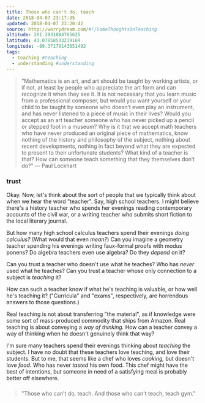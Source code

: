 ```yaml
---
title: Those who can't do, teach
date: 2018-04-07 23:17:35
updated: 2018-04-07 23:20:42
source: http://worrydream.com/#!/SomeThoughtsOnTeaching
altitude: 261.3931884765625
latitude: 43.07858533219169
longitude: -89.37179143051492
tags:
  - teaching #teaching
  - understanding #understanding
---
```

> ”Mathematics is an art, and art should be taught by working artists, or if not, at least by people who appreciate the art form and can recognize it when they see it. It is not necessary that you learn music from a professional composer, but would you want yourself or your child to be taught by someone who doesn’t even play an instrument, and has never listened to a piece of music in their lives? Would you accept as an art teacher someone who has never picked up a pencil or stepped foot in a museum? Why is it that we accept math teachers who have never produced an original piece of mathematics, know nothing of the history and philosophy of the subject, nothing about recent developments, nothing in fact beyond what they are expected to present to their unfortunate students? What kind of a teacher is that? How can someone teach something that they themselves don’t do?"
— Paul Lockhart

### trust

Okay. Now, let's think about the sort of people that we typically think about when we hear the word "teacher". Say, high school teachers. I might believe there's a history teacher who spends her evenings reading contemporary accounts of the civil war, or a writing teacher who submits short fiction to the local literary journal.

But how many high school calculus teachers spend their evenings *doing calculus?* (What would that even *mean?*) Can you imagine a geometry teacher spending his evenings writing faux-formal proofs with modus ponens? Do algebra teachers even use algebra? Do they *depend* on it?

Can you trust a teacher who doesn't use what he teaches? Who has *never* used what he teaches? Can you trust a teacher whose only connection to a subject is *teaching* it?

How can such a teacher know if what he's teaching is valuable, or how well he's teaching it? ("Curricula" and "exams", respectively, are horrendous answers to those questions.)

Real teaching is not about transferring "the material", as if knowledge were some sort of mass-produced commodity that ships from Amazon. Real teaching is about conveying a *way of thinking.* How can a teacher convey a way of thinking when he doesn't genuinely think that way?

I'm sure many teachers spend their evenings thinking about *teaching* the subject. I have no doubt that these teachers love teaching, and love their students. But to me, that seems like a chef who loves *cooking,* but doesn't love *food.* Who has never *tasted* his own food. This chef might have the best of intentions, but someone in need of a satisfying meal is probably better off elsewhere.

###

> "Those who can't do, teach. And those who can't teach, teach gym."